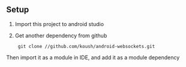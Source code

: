 ## Setup
1. Import this project to android studio
2. Get another dependency from github
		
        git clone //github.com/koush/android-websockets.git
Then import it as a module in IDE, and add it as a module dependency
